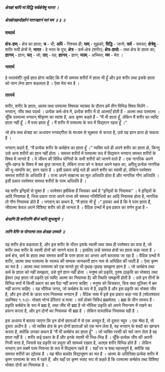 ##### क्षेत्रज्ञं चापि मां विद्धि सर्वक्षेत्रेषु भारत ।
##### क्षेत्रक्षेत्रज्ञयोर्ज्ञानं यत्तज्ज्ञानं मतं मम ॥ ३ ॥

#### शब्दार्थ

**क्षेत्र-ज्ञम्** - क्षेत्र का ज्ञाता; **च** - भी; **अपि** - निश्चय ही; **माम्** - मुझको; **विद्धि** - जानो; **सर्व** - समस्त; **क्षेत्रेषु** - शरीर रूपी क्षेत्रों में; **भारत** - हे भरत के पुत्र; **क्षेत्र** - कर्म-क्षेत्र (शरीर); **क्षेत्र-ज्ञयोः** - तथा क्षेत्र के ज्ञाता का; **ज्ञानम्** - ज्ञान; **यत्** - जो; **तत्** - वह; **ज्ञानम्** - ज्ञान; **मतम्** - अभिमत; **मम** - मेरा ।

#### भावार्थ

हे भरतवंशी! तुम्हें ज्ञात होना चाहिए कि मैं भी समस्त शरीरों में ज्ञाता भी हूँ और इस शरीर तथा इसके ज्ञाता को जान लेना ज्ञान कहलाता है । ऐसा मेरा मत है ।

#### तात्पर्य

शरीर, शरीर के ज्ञाता, आत्मा तथा परमात्मा विषयक व्याख्या के दौरान हमें तीन विभिन्न विषय मिलेंगे - भगवान्, जीव तथा पदार्थ । प्रत्येक कर्म-क्षेत्र में, प्रत्येक शरीर में दो आत्माएँ होती हैं - आत्मा तथा परमात्मा । चूँकि परमात्मा भगवान् श्रीकृष्ण का स्वांश है, अतः कृष्ण कहते हैं - “मैं भी ज्ञाता हूँ, लेकिन मैं शरीर का व्यष्टि ज्ञाता नहीं हूँ । मैं परम ज्ञाता हूँ । मैं शरीर में परमात्मा के रूप में विद्यमान रहता हूँ ।”

जो क्षेत्र तथा क्षेत्रज्ञ का अध्ययन भगवद्गीता के माध्यम से सूक्ष्मता से करता है, उसे यह ज्ञान प्राप्त हो सकता है ।

भगवान् कहते हैं, “मैं प्रत्येक शरीर के कर्मक्षेत्र का ज्ञाता हूँ ।” व्यक्ति भले ही अपने शरीर का ज्ञाता हो, किन्तु उसे अन्य शरीरों का ज्ञान नहीं होता । समस्त शरीरों में परमात्मा रूप में विद्यमान भगवान् समस्त शरीरों के विषय में जानते हैं । वे जीवन की विविध योनियों के सभी शरीरों को जानने वाले हैं । एक नागरिक अपने भूमि-खण्ड के विषय में सब कुछ जानता है, लेकिन राजा को न केवल अपने महल का, अपितु प्रत्येक नागरिक की भू-सम्पत्ति का, ज्ञान रहता है । इसी प्रकार कोई भले ही अपने शरीर का स्वामी हो, लेकिन परमेश्वर समस्त शरीरों के अधिपति हैं । राजा अपने साम्राज्य का मूल अधिपति होता है और नागरिक गौण अधिपति । इसी प्रकार परमेश्वर समस्त शरीरों के परम अधिपति हैं ।

यह शरीर इन्द्रियों से युक्त है । परमेश्वर हृषीकेश हैं जिसका अर्थ है “इन्द्रियों के नियामक” । वे इन्द्रियों के आदि नियामक हैं, जिस प्रकार राजा अपने राज्य की समस्त गतिविधियों का आदि नियामक होता है, नागरिक तो गौण नियामक होते हैं । भगवान् का कथन है, “मैं ज्ञाता भी हूँ ।” इसका अर्थ है कि वे परम ज्ञाता हैं, जीवात्मा केवल अपने विशिष्ट शरीर को ही जानता है । वैदिक ग्रन्थों में इस प्रकार का वर्णन हुआ है –

##### क्षेत्राणि हि शरीराणि बीजं चापि शुभाशुभे ।
##### तानि वेत्ति स योगात्मा ततः क्षेत्रज्ञ उच्यते ॥

यह शरीर क्षेत्र कहलाता है, और इस शरीर के भीतर इसके स्वामी तथा साथ ही परमेश्वर का वास है, जो शरीर तथा शरीर के स्वामी दोनों को जानने वाला है । इसलिए उन्हें समस्त क्षेत्रों का ज्ञाता कहा जाता है । कर्म क्षेत्र, कर्म के ज्ञाता तथा समस्त कर्मों के परम ज्ञाता का अन्तर आगे बतलाया जा रहा है । वैदिक ग्रन्थों में शरीर, आत्मा तथा परमात्मा के स्वरूप की सम्यक जानकारी ज्ञान नाम से अभिहित की जाती है । ऐसा कृष्ण का मत है । आत्मा तथा परमात्मा को एक मानते हुए भी पृथक्-पृथक् समझना ज्ञान है । जो कर्मक्षेत्र तथा कर्म के ज्ञाता को नहीं समझता, उसे पूर्ण ज्ञान नहीं होता । मनुष्य को प्रकृति, पुरुष (प्रकृति का भोक्ता) तथा ईश्वर (वह ज्ञाता जो प्रकृति एवं व्यष्टि आत्मा का नियामक है) की स्थिति समझनी होती है । उसे इन तीनों के विभिन्न रूपों में किसी प्रकार का भ्रम पैदा नहीं करना चाहिए । मनुष्य को चित्रकार, चित्र तथा तूलिका में भ्रम नहीं करना चाहिए । यह भौतिक जगत्, जो कर्मक्षेत्र के रूप में है, प्रकृति है और इस प्रकृति का भोक्ता जीव है, और इन दोनों के ऊपर परम नियामक भगवान् हैं । वैदिक भाषा में इसे इस प्रकार कहा गया है (श्वेताश्वतर उपनिषद १.१२)- भोक्ता भोग्यं प्रेरितारं च मत्वा । सर्वं प्रोक्तं त्रिविधं ब्रह्ममेतत् । ब्रह्म के तीन स्वरूप हैं - प्रकृति कर्मक्षेत्र के रूप में ब्रह्म है, तथा जीव भी ब्रह्म है जो भौतिक प्रकृति को अपने नियन्त्रण में रखने का प्रयत्न करता है, और इन दोनों का नियामक भी ब्रह्म है । लेकिन वास्तविक नियामक वही है ।

इस अध्याय में बताया जाएगा कि इन दोनों ज्ञाताओं में से एक अच्युत है, तो दूसरा च्युत । एक श्रेष्ठ है, तो दूसरा अधीन है । जो व्यक्ति क्षेत्र के इन दोनों ज्ञाताओं को एक मान लेता है, वह भगवान् के शब्दों का खण्डन करता है, क्योंकि उनका कथन है “मैं भी कर्मक्षेत्र का ज्ञाता हूँ” । जो व्यक्ति रस्सी को सर्प जान लेता है वह ज्ञाता नहीं है । शरीर कई प्रकार के हैं और इनके स्वामी भी भिन्न-भिन्न हैं । चूँकि प्रत्येक जीव की अपनी निजी सत्ता है, जिससे वह प्रकृति पर प्रभुता की सामर्थ्य रखता है, अतएव शरीर विभिन्न होते हैं । लेकिन भगवान् उन सबमें परम नियन्ता के रूप में विद्यमान रहते हैं । यहाँ पर च शब्द महत्त्वपूर्ण है, क्योंकि यह समस्त शरीरों का द्योतक है । यह श्रील बलदेव विद्याभूषण का मत है । आत्मा के अतिरिक्त प्रत्येक शरीर में कृष्ण परमात्मा के रूप में रहते हैं, और यहाँ पर कृष्ण स्पष्ट रूप से कहते हैं कि परमात्मा कर्मक्षेत्र तथा विशिष्ट भोक्ता दोनों का नियामक है ।